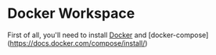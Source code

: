 # Docker Workspace

First of all, you'll need to install [Docker](https://docs.docker.com/installation/) and [docker-compose] (https://docs.docker.com/compose/install/)